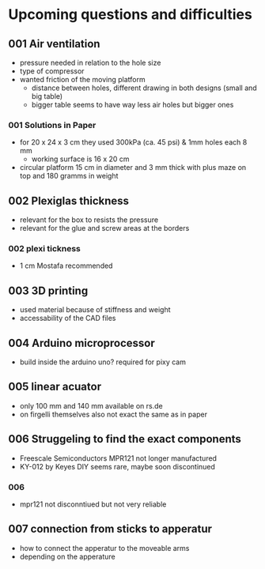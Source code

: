 # Upcoming questions and difficulties

## 001 Air ventilation
- pressure needed in relation to the hole size 
- type of compressor
- wanted friction of the moving platform 
  - distance between holes, different drawing in both designs (small and big table) 
  - bigger table seems to have way less air holes but bigger ones
  
### 001 Solutions in Paper
- for 20 x 24 x 3 cm they used 300kPa (ca. 45 psi) & 1mm holes each 8 mm
  - working surface is 16 x 20 cm 
- circular platform 15 cm in diameter and 3 mm thick with plus maze on top and 180 gramms in weight


## 002 Plexiglas thickness

- relevant for the box to resists the pressure
- relevant for the glue and screw areas at the borders

### 002 plexi tickness
- 1 cm Mostafa recommended


## 003 3D printing
- used material because of stiffness and weight
- accessability of the CAD files


## 004 Arduino microprocessor
- build inside the arduino uno? required for pixy cam 

## 005 linear acuator
- only 100 mm and 140 mm available on rs.de
- on firgelli themselves also not exact the same as in paper


## 006 Struggeling to find the exact components
  - Freescale Semiconductors MPR121 not longer manufactured
  - KY-012 by Keyes DIY seems rare, maybe soon discontinued
  
### 006 
  - mpr121 not disconntiued but not very reliable


## 007 connection from sticks to apperatur
- how to connect the apperatur to the moveable arms
- depending on the apperature
